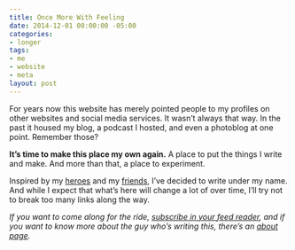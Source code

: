 ```yaml
---
title: Once More With Feeling
date: 2014-12-01 00:00:00 -05:00
categories:
- longer
tags:
- me
- website
- meta
layout: post
---
```


For years now this website has merely pointed people to my profiles on other websites and social media services. It wasn’t always that way. In the past it housed my blog, a podcast I hosted, and even a photoblog at one point. Remember those?

**It’s time to make this place my own again.** A place to put the things I write and make. And more than that, a place to experiment.

Inspired by my [heroes](http://frankchimero.com/blog/homesteading-2014/) and my [friends](http://khanlou.com), I’ve decided to write under my name. And while I expect that what’s here will change a lot of over time, I’ll try not to break too many links along the way.

*If you want to come along for the ride, [subscribe in your feed reader](/feed/), and if you want to know more about the guy who’s writing this, there’s an [about page](/about/).*